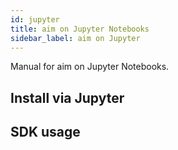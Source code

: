 ```yaml
---
id: jupyter
title: aim on Jupyter Notebooks
sidebar_label: aim on Jupyter
---
```

Manual for aim on Jupyter Notebooks.

## Install via Jupyter

## SDK usage
